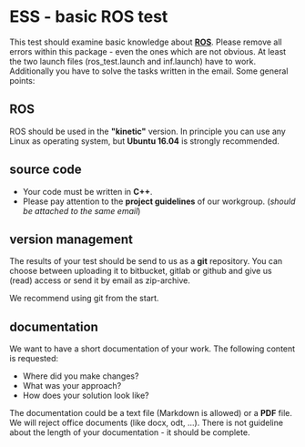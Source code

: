 # ESS - basic ROS test

This test should examine basic knowledge about **[ROS](http://www.ros.org)**. Please remove all errors within this package - even the ones which are not obvious. At least the two launch files (ros_test.launch and inf.launch) have to work. Additionally you have to solve the tasks written in the email. Some general points:

## ROS

ROS should be used in the **"kinetic"** version. In principle you can use any Linux as operating system, but **Ubuntu 16.04** is strongly recommended.

## source code

* Your code must be written in **C++**.
* Please pay attention to the **project guidelines** of our workgroup. (*should be attached to the same email*)

## version management

The results of your test should be send to us as a **git** repository. You can choose between uploading it to bitbucket, gitlab or github and give us (read) access or send it by email as zip-archive.

We recommend using git from the start.

## documentation

We want to have a short documentation of your work. The following content is requested:

* Where did you make changes?
* What was your approach?
* How does your solution look like?

The documentation could be a text file (Markdown is allowed) or a **PDF** file. We will reject office documents (like docx, odt, ...). There is not guideline about the length of your documentation - it should be complete.
